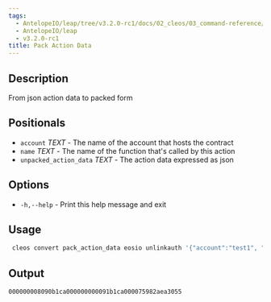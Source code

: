 ```yaml
---
tags:
  - AntelopeIO/leap/tree/v3.2.0-rc1/docs/02_cleos/03_command-reference/convert/pack_action_data.md
  - AntelopeIO/leap
  - v3.2.0-rc1
title: Pack Action Data
---
```

## Description
From json action data to packed form

## Positionals
- `account` _TEXT_ - The name of the account that hosts the contract
- `name` _TEXT_ - The name of the function that's called by this action
- `unpacked_action_data` _TEXT_ - The action data expressed as json

## Options

- `-h,--help` - Print this help message and exit

## Usage
```sh
 cleos convert pack_action_data eosio unlinkauth '{"account":"test1", "code":"test2", "type":"eosioeosio"}'
```

## Output


```console
000000008090b1ca000000000091b1ca000075982aea3055
```
